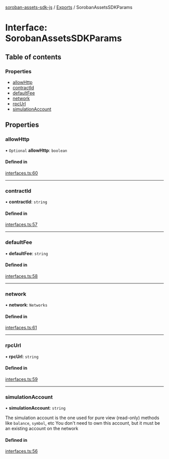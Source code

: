 [soroban-assets-sdk-js](../README.md) / [Exports](../modules.md) / SorobanAssetsSDKParams

# Interface: SorobanAssetsSDKParams

## Table of contents

### Properties

- [allowHttp](SorobanAssetsSDKParams.md#allowhttp)
- [contractId](SorobanAssetsSDKParams.md#contractid)
- [defaultFee](SorobanAssetsSDKParams.md#defaultfee)
- [network](SorobanAssetsSDKParams.md#network)
- [rpcUrl](SorobanAssetsSDKParams.md#rpcurl)
- [simulationAccount](SorobanAssetsSDKParams.md#simulationaccount)

## Properties

### allowHttp

• `Optional` **allowHttp**: `boolean`

#### Defined in

[interfaces.ts:60](https://github.com/Creit-Tech/Soroban-Assets-SDK/blob/b2aa3b4/src/interfaces.ts#L60)

___

### contractId

• **contractId**: `string`

#### Defined in

[interfaces.ts:57](https://github.com/Creit-Tech/Soroban-Assets-SDK/blob/b2aa3b4/src/interfaces.ts#L57)

___

### defaultFee

• **defaultFee**: `string`

#### Defined in

[interfaces.ts:58](https://github.com/Creit-Tech/Soroban-Assets-SDK/blob/b2aa3b4/src/interfaces.ts#L58)

___

### network

• **network**: `Networks`

#### Defined in

[interfaces.ts:61](https://github.com/Creit-Tech/Soroban-Assets-SDK/blob/b2aa3b4/src/interfaces.ts#L61)

___

### rpcUrl

• **rpcUrl**: `string`

#### Defined in

[interfaces.ts:59](https://github.com/Creit-Tech/Soroban-Assets-SDK/blob/b2aa3b4/src/interfaces.ts#L59)

___

### simulationAccount

• **simulationAccount**: `string`

The simulation account is the one used for pure view (read-only) methods like `balance`, `symbol`, etc
You don't need to own this account, but it must be an existing account on the network

#### Defined in

[interfaces.ts:56](https://github.com/Creit-Tech/Soroban-Assets-SDK/blob/b2aa3b4/src/interfaces.ts#L56)
